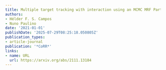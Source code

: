 ```yaml
---
title: Multiple target tracking with interaction using an MCMC MRF Particle Filter
authors:
- Hélder F. S. Campos
- Nuno Paulino
date: '2021-01-01'
publishDate: '2025-07-29T08:25:18.050805Z'
publication_types:
- article-journal
publication: '*CoRR*'
links:
- name: URL
  url: https://arxiv.org/abs/2111.13184
---
```

